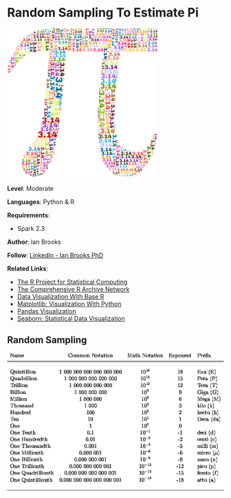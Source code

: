 # Random Sampling To Estimate Pi


![RS](PI.png "MCCity")


**Level**: Moderate

**Languages**: Python & R

**Requirements**: 
- Spark 2.3

**Author**: Ian Brooks

**Follow**: [LinkedIn - Ian Brooks PhD](https://www.linkedin.com/in/ianrbrooksphd/)

**Related Links**:

- [The R Project for Statistical Computing](https://www.r-project.org/)
- [The Comprehensive R Archive Network](http://cran.wustl.edu/)
- [Data Visualization With Base R](https://www.r-graph-gallery.com/base-R.html)
- [Matplotlib: Visualization With Python](https://matplotlib.org/)
- [Pandas Visualization](https://pandas.pydata.org/docs/user_guide/visualization.html)
- [Seaborn: Statistical Data Visualization](https://seaborn.pydata.org/)


## Random Sampling


![Powers](PowersOf10.gif "Powers10")
